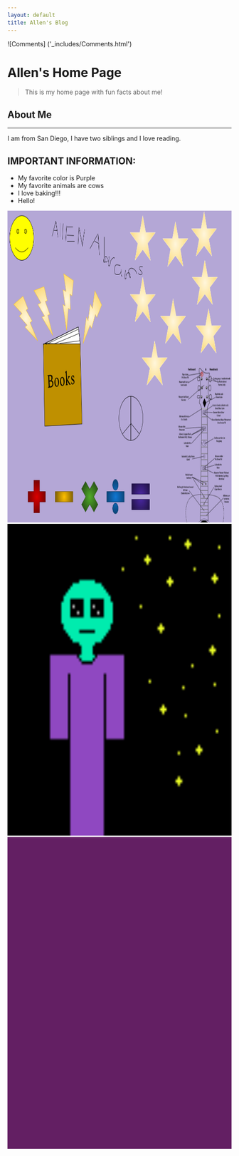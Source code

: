 ```yaml
---
layout: default
title: Allen's Blog
---
```

![Comments] ('_includes/Comments.html')
# Allen's Home Page  

>This is my home page with fun facts about me!

## About Me

--- 

I am from San Diego, I have two siblings and I love reading. 

## IMPORTANT INFORMATION:
- My favorite color is Purple 
- My favorite animals are cows
- I love baking!!!
- Hello!

<Comments /> 
<img src="images/My_Drawing.png" width="700" height="700" alt="allen collage">
<img src="images/the_alien.gif" width="700" height="700" alt="alien">
<img src="images/class.gif" width="700" height="700" alt="class">


